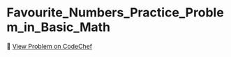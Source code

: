 # Favourite_Numbers_Practice_Problem_in_Basic_Math

🔗 [View Problem on CodeChef](https://www.codechef.com/practice/course/basic-math/BASICMATH/problems/FAVOURITENUM)
